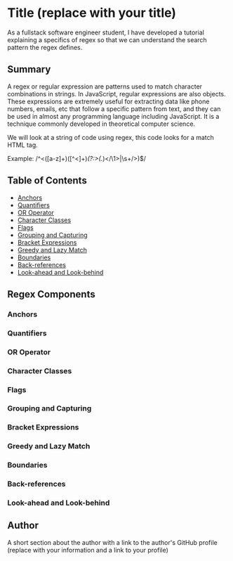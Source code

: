 # Title (replace with your title)

As a fullstack software engineer student, I have developed a tutorial explaining a specifics of regex so that we can understand the search pattern the regex defines.

## Summary

A regex or regular expression are patterns used to match character combinations in strings. In JavaScript, regular expressions are also objects. These expressions are extremely useful for extracting data like phone numbers, emails, etc that follow a specific pattern from text, and they can be used in almost any programming language including JavaScript. It is a technique commonly developed in theoretical computer science.

We will look at a string of code using regex, this code looks for a match HTML tag.

Example: /^<([a-z]+)([^<]+)*(?:>(.*)<\/\1>|\s+\/>)$/


## Table of Contents

- [Anchors](#anchors)
- [Quantifiers](#quantifiers)
- [OR Operator](#or-operator)
- [Character Classes](#character-classes)
- [Flags](#flags)
- [Grouping and Capturing](#grouping-and-capturing)
- [Bracket Expressions](#bracket-expressions)
- [Greedy and Lazy Match](#greedy-and-lazy-match)
- [Boundaries](#boundaries)
- [Back-references](#back-references)
- [Look-ahead and Look-behind](#look-ahead-and-look-behind)

## Regex Components

### Anchors

### Quantifiers

### OR Operator

### Character Classes

### Flags

### Grouping and Capturing

### Bracket Expressions

### Greedy and Lazy Match

### Boundaries

### Back-references

### Look-ahead and Look-behind

## Author

A short section about the author with a link to the author's GitHub profile (replace with your information and a link to your profile)